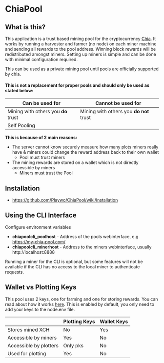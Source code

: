 # ChiaPool
## What is this?
This application is a trust based mining pool for the cryptocurrency [Chia](https://www.chia.net/).
It works by running a harvester and farmer (no node) on each miner machine and sending all rewards to the pool address.
Winning block rewards will be redistributed amongst miners.
Setting up miners is simple and can be done with minimal configuration required.

This can be used as a private mining pool until pools are officially supported by chia.

#### This is not a replacement for proper pools and should only be used as stated below:

| Can be used for                     | Cannot be used for                      |
|-------------------------------------|-----------------------------------------|
| Mining with others you **do** trust | Mining with others you **do not** trust |
| Self Pooling                        |                                         |
           
**This is because of 2 main reasons:**
- The server cannot know securely measure how many plots miners really have & miners could change the reward address back to their own wallet
  - Pool must trust miners
- The mining rewards are stored on a wallet which is not directly accessible by miners
  - Miners must trust the Pool
                 
## Installation
 - https://github.com/Playwo/ChiaPool/wiki/Installation

## Using the CLI Interface
Configure environment variables
  - **chiapoolcli_poolhost** - Address of the pools webinterface, e.g. https://my-chia-pool.com/
  - **chiapoolcli_minerhost** - Address to the miners webinterface, usually http://localhost:8888

Running a miner for the CLI is optional, but some features will not be available if the CLI has no access to the local miner to authenticate requests.



## Wallet vs Plotting Keys
This pool uses 2 keys, one for farming and one for storing rewards. 
You can read about how it works [here](https://github.com/Chia-Network/chia-blockchain/wiki/Chia-Keys-Management).
This is enabled by default, you only need to add your keys to the node.env file.

|                        | Plotting Keys |  Wallet Keys |
|------------------------|---------------|--------------|
| Stores mined XCH       | No            | Yes          |
| Accessible by miners   | Yes           | No           |
| Accessible by plotters | Only pks      | No           |
| Used for plotting      | Yes           | No           |
